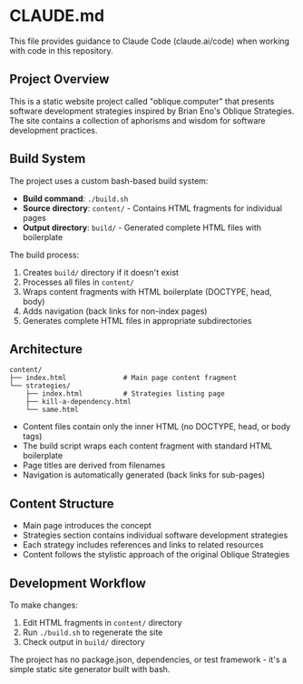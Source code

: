 # CLAUDE.md

This file provides guidance to Claude Code (claude.ai/code) when working with code in this repository.

## Project Overview

This is a static website project called "oblique.computer" that presents software development strategies inspired by Brian Eno's Oblique Strategies. The site contains a collection of aphorisms and wisdom for software development practices.

## Build System

The project uses a custom bash-based build system:

- **Build command**: `./build.sh`
- **Source directory**: `content/` - Contains HTML fragments for individual pages
- **Output directory**: `build/` - Generated complete HTML files with boilerplate

The build process:
1. Creates `build/` directory if it doesn't exist
2. Processes all files in `content/` 
3. Wraps content fragments with HTML boilerplate (DOCTYPE, head, body)
4. Adds navigation (back links for non-index pages)
5. Generates complete HTML files in appropriate subdirectories

## Architecture

```
content/
├── index.html              # Main page content fragment
└── strategies/
    ├── index.html          # Strategies listing page
    ├── kill-a-dependency.html
    └── same.html
```

- Content files contain only the inner HTML (no DOCTYPE, head, or body tags)
- The build script wraps each content fragment with standard HTML boilerplate
- Page titles are derived from filenames
- Navigation is automatically generated (back links for sub-pages)

## Content Structure

- Main page introduces the concept
- Strategies section contains individual software development strategies
- Each strategy includes references and links to related resources
- Content follows the stylistic approach of the original Oblique Strategies

## Development Workflow

To make changes:
1. Edit HTML fragments in `content/` directory
2. Run `./build.sh` to regenerate the site
3. Check output in `build/` directory

The project has no package.json, dependencies, or test framework - it's a simple static site generator built with bash.